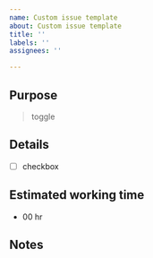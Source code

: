 ```yaml
---
name: Custom issue template
about: Custom issue template
title: ''
labels: ''
assignees: ''

---
```


## Purpose
 > toggle

## Details

- [ ] checkbox

## Estimated working time

-  00 hr

##  Notes
